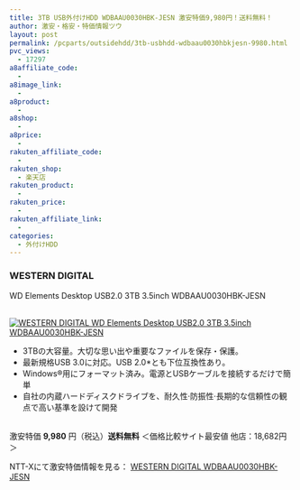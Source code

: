 ```yaml
---
title: 3TB USB外付けHDD WDBAAU0030HBK-JESN 激安特価9,980円！送料無料！
author: 激安・格安・特価情報ツウ
layout: post
permalink: /pcparts/outsidehdd/3tb-usbhdd-wdbaau0030hbkjesn-9980.html
pvc_views:
  - 17297
a8affiliate_code:
  -
a8image_link:
  -
a8product:
  -
a8shop:
  -
a8price:
  -
rakuten_affiliate_code:
  -
rakuten_shop:
  - 楽天店
rakuten_product:
  -
rakuten_price:
  -
rakuten_affiliate_link:
  -
categories:
  - 外付けHDD
---
```

### WESTERN DIGITAL
WD Elements Desktop USB2.0 3TB 3.5inch WDBAAU0030HBK-JESN

<div class="img-bg2 img_L">
  <a href="//px.a8.net/svt/ejp?a8mat=ZYP6S+8IMA3E+S1Q+BWGDT&#038;a8ejpredirect=//nttxstore.jp/_II_WE14190379" target="_blank"><br /> <img border="0" alt="WESTERN DIGITAL WD Elements Desktop USB2.0 3TB 3.5inch WDBAAU0030HBK-JESN" src="//i2.wp.com/image.nttxstore.jp/l2_images/W/WE/WE14190379.jpg?w=120" data-recalc-dims="1" /></a>
</div>

<!--more-->

  * 3TBの大容量。大切な思い出や重要なファイルを保存・保護。
  * 最新規格USB 3.0に対応。USB 2.0*とも下位互換性あり。
  * Windows®用にフォーマット済み。電源とUSBケーブルを接続するだけで簡単
  * 自社の内蔵ハードディスクドライブを、耐久性·防振性·長期的な信頼性の観点で高い基準を設けて開発

<br clear="all" />激安特価 <span class="tokka-price"><strong>9,980</strong></span> 円（税込）**送料無料**
＜価格比較サイト最安値 他店：18,682円＞

NTT-Xにて激安特価情報を見る： <span class="fs150p"><a href="//px.a8.net/svt/ejp?a8mat=ZYP6S+8IMA3E+S1Q+BWGDT&#038;a8ejpredirect=//nttxstore.jp/_II_WE14190379" target="_blank">WESTERN DIGITAL WDBAAU0030HBK-JESN</a></span>